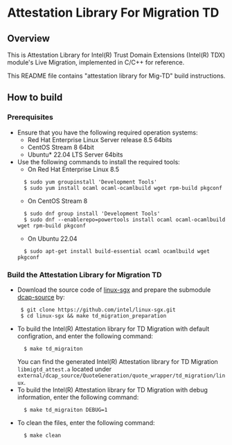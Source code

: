 # Attestation Library For Migration TD
## Overview
This is Attestation Library for Intel(R) Trust Domain Extensions (Intel(R) TDX) module's Live Migration, implemented in C/C++ for reference.   

This README file contains "attestation library for Mig-TD" build instructions.

## How to build
### Prerequisites

* Ensure that you have the following required operation systems: 
  * Red Hat Enterprise Linux Server release 8.5 64bits
  * CentOS Stream 8 64bit
  * Ubuntu* 22.04 LTS Server 64bits
* Use the following commands to install the required tools:
  *  On Red Hat Enterprise Linux 8.5
  ```
    $ sudo yum groupinstall 'Development Tools'
    $ sudo yum install ocaml ocaml-ocamlbuild wget rpm-build pkgconf
  ```
  *  On CentOS Stream 8
  ```
    $ sudo dnf group install 'Development Tools'
    $ sudo dnf --enablerepo=powertools install ocaml ocaml-ocamlbuild wget rpm-build pkgconf
  ```
  * On Ubuntu 22.04
  ```
    $ sudo apt-get install build-essential ocaml ocamlbuild wget pkgconf
  ```
 
### Build the Attestation Library for Migration TD
* Download the source code of [linux-sgx](https://github.com/intel/linux-sgx) and prepare the submodule [dcap-source](https://github.com/intel/SGXDataCenterAttestationPrimitives) by:
  ```
   $ git clone https://github.com/intel/linux-sgx.git
   $ cd linux-sgx && make td_migration_preparation
  ```
* To build the Intel(R) Attestation library for TD Migration with default configration, and enter the following command:
  ```
    $ make td_migraiton
  ```
  You can find the generated Intel(R) Attestation library for TD Migration `libmigtd_attest.a` located under `external/dcap_source/QuoteGeneration/quote_wrapper/td_migration/linux`.
* To build the Intel(R) Attestation library for TD Migration with debug information, enter the following command:
  ```
    $ make td_migraiton DEBUG=1
  ```
* To clean the files, enter the following command:
  ```
    $ make clean
  ```
